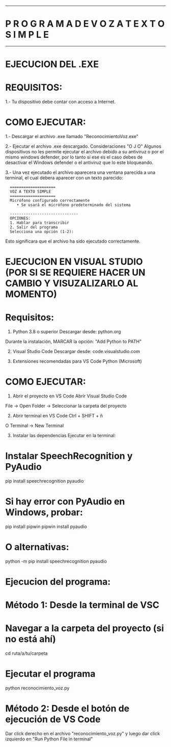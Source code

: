--------------------------------------------------------------
#   P R O G R A M A   D E   V O Z  A  T E X T O   S I M P L E
--------------------------------------------------------------


# EJECUCION DEL .EXE


# REQUISITOS:
1.- Tu dispositivo debe contar con acceso a Internet.



# COMO EJECUTAR:
1.- Descargar el archivo .exe llamado "ReconocimientoVoz.exe"

2.- Ejecutar el archivo .exe descargado.
   Consideraciones "O J O"
   Algunos dispositivos no les permite ejecutar el archivo debido a su antiviruz o por el mismo windows defender, por lo tanto si ese es el caso debes de desactivar el Windows defender o el antiviruz que lo este bloqueando.

3.- Una vez ejecutado el archivo aparecera una ventana parecida a una terminal, el cual debera aparecer con un texto parecido:

      ====================
      VOZ A TEXTO SIMPLE  
      ====================
      Micrófono configurado correctamente
         • Se usará el micrófono predeterminado del sistema

      ------------------------------
      OPCIONES:
      1. Hablar para transcribir
      2. Salir del programa
      Selecciona una opción (1-2):

   Esto significara que el archivo ha sido ejecutado correctamente.



# EJECUCION EN VISUAL STUDIO (POR SI SE REQUIERE HACER UN CAMBIO Y VISUZALIZARLO AL MOMENTO)


# Requisitos:
1. Python 3.8 o superior
Descargar desde: python.org

Durante la instalación, MARCAR la opción: "Add Python to PATH"


2. Visual Studio Code
Descargar desde: code.visualstudio.com


3. Extensiones recomendadas para VS Code
Python (Microsoft)



# COMO EJECUTAR:

1. Abrir el proyecto en VS Code
Abrir Visual Studio Code

File → Open Folder → Seleccionar la carpeta del proyecto


2. Abrir terminal en VS Code
Ctrl + SHIFT + ñ 

O Terminal → New Terminal


3. Instalar las dependencias
Ejecutar en la terminal:

# Instalar SpeechRecognition y PyAudio
pip install speechrecognition pyaudio

# Si hay error con PyAudio en Windows, probar:
pip install pipwin
pipwin install pyaudio

# O alternativas:
python -m pip install speechrecognition pyaudio

# Ejecucion del programa:
# Método 1: Desde la terminal de VSC
# Navegar a la carpeta del proyecto (si no está ahí)
cd ruta/a/tu/carpeta

# Ejecutar el programa
python reconocimiento_voz.py



# Método 2: Desde el botón de ejecución de VS Code
Dar click derecho en el archivo "reconocimiento_voz.py" y luego dar click izquierdo en "Run Python File in terminal"


